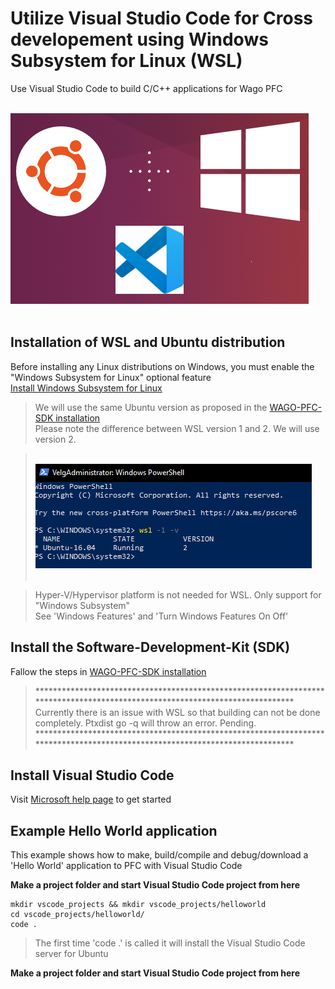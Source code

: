 # Utilize Visual Studio Code for Cross developement using Windows Subsystem for Linux (WSL)
Use Visual Studio Code to build C/C++ applications for Wago PFC

<div align="left">
   <br>
  <img src="Img\VSCodeWSL.png"><br><br>
</div>

## Installation of WSL and Ubuntu distribution
Before installing any Linux distributions on Windows, you must enable the "Windows Subsystem for Linux" optional feature <br/>
[Install Windows Subsystem for Linux](https://docs.microsoft.com/en-us/windows/wsl/install-win10)

> We will use the same Ubuntu version as proposed in the [WAGO-PFC-SDK installation](https://github.com/WAGO/pfc-firmware-sdk) <br/>
> Please note the difference between WSL version 1 and 2. We will use version 2.

> <div align="left">
>   <br>
>  <img src="Img\Powershell_wsl2.PNG"><br><br>
> </div>

> Hyper-V/Hypervisor platform is not needed for WSL. Only support for "Windows Subsystem" <br/>
> See 'Windows Features' and 'Turn Windows Features On Off'<br/>

## Install the Software-Development-Kit (SDK) 
Fallow the steps in [WAGO-PFC-SDK installation](https://github.com/WAGO/pfc-firmware-sdk) <br/> 
> ***************************************************************************************************************************** <br/>
> Currently there is an issue with WSL so that building can not be done completely. Ptxdist go -q will throw an error. Pending. <br/>
> ***************************************************************************************************************************** <br/>

## Install Visual Studio Code
Visit [Microsoft help page](https://docs.microsoft.com/en-us/windows/wsl/tutorials/wsl-vscode) to get started

## Example Hello World application
This example shows how to make, build/compile and debug/download a 'Hello World' application to PFC with Visual Studio Code

**Make a project folder and start Visual Studio Code project from here**
```
mkdir vscode_projects && mkdir vscode_projects/helloworld
cd vscode_projects/helloworld/
code .
```
> The first time 'code .' is called it will install the Visual Studio Code server for Ubuntu

**Make a project folder and start Visual Studio Code project from here**













